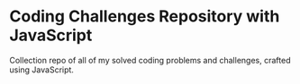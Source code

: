 # Coding Challenges Repository with JavaScript

Collection repo of all of my solved coding problems and challenges, crafted using JavaScript.

